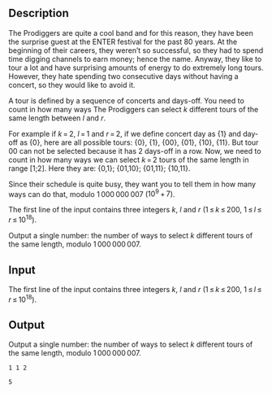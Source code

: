 ## Description

<div><p>The Prodiggers are quite a cool band and for this reason, they have been the surprise guest at the ENTER festival for the past 80 years. At the beginning of their careers, they weren’t so successful, so they had to spend time digging channels to earn money; hence the name. Anyway, they like to tour a lot and have surprising amounts of energy to do extremely long tours. However, they hate spending two consecutive days without having a concert, so they would like to avoid it.</p><p>A <span class="tex-font-style-it">tour</span> is defined by a sequence of concerts and days-off. You need to count in how many ways The Prodiggers can select <span class="tex-span"><i>k</i></span> different tours of the same length between <span class="tex-span"><i>l</i></span> and <span class="tex-span"><i>r</i></span>.</p><p>For example if <span class="tex-span"><i>k</i> = 2</span>, <span class="tex-span"><i>l</i> = 1</span> and <span class="tex-span"><i>r</i> = 2</span>, if we define concert day as {1} and day-off as {0}, here are all possible tours: {0}, {1}, {00}, {01}, {10}, {11}. But tour 00 can not be selected because it has <span class="tex-span">2</span> days-off in a row. Now, we need to count in how many ways we can select <span class="tex-span"><i>k</i> = 2</span> tours <span class="tex-font-style-bf">of the same length</span> in range <span class="tex-span">[1;2]</span>. Here they are: {0,1}; {01,10}; {01,11}; {10,11}.</p><p>Since their schedule is quite busy, they want you to tell them in how many ways can do that, modulo <span class="tex-span">1 000 000 007</span> (<span class="tex-span">10<sup class="upper-index">9</sup> + 7</span>).</p></div><div class="input-specification"><p>The first line of the input contains three integers <span class="tex-span"><i>k</i></span>, <span class="tex-span"><i>l</i></span> and <span class="tex-span"><i>r</i></span> (<span class="tex-span">1 ≤ <i>k</i> ≤ 200</span>, <span class="tex-span">1 ≤ <i>l</i> ≤ <i>r</i> ≤ 10<sup class="upper-index">18</sup></span>).</p></div><div class="output-specification"><p>Output a single number: the number of ways to select <span class="tex-span"><i>k</i></span> different tours of the same length, modulo <span class="tex-span">1 000 000 007</span>.</p></div>

## Input

<p>The first line of the input contains three integers <span class="tex-span"><i>k</i></span>, <span class="tex-span"><i>l</i></span> and <span class="tex-span"><i>r</i></span> (<span class="tex-span">1 ≤ <i>k</i> ≤ 200</span>, <span class="tex-span">1 ≤ <i>l</i> ≤ <i>r</i> ≤ 10<sup class="upper-index">18</sup></span>).</p>

## Output

<p>Output a single number: the number of ways to select <span class="tex-span"><i>k</i></span> different tours of the same length, modulo <span class="tex-span">1 000 000 007</span>.</p>





```input1
1 1 2

```




```output1
5

```


